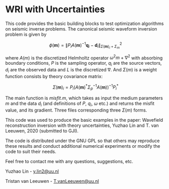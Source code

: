 WRI with Uncertainties
=========

This code provides the basic building blocks to test optimization algorithms on seismic inverse problems.
The canonical seismic waveform inversion problem is given by

$$ \phi (\mathbf{m}) =
    \left \|
         P_i A (\mathbf{m})^{-1} \mathbf{q}_i - \mathbf{d}_i
    \right \| ^{2} _{\Sigma(\mathbf{m})_i + \Sigma_{m}}$$

where $A(m)$ is the discretized Helmholtz operator $\omega^2 m + \nabla^2$ with absorbing boundary conditions, 
$P$ is the sampling operator, $q_i$ are the source vectors, $d_i$ are the observed data and $L$ is the discretized 
$\nabla$. And $\Sigma(m)$ is a weight function consists by theory covariance matrix:

$$\Sigma(\mathbf{m})_i  = P_i( A( \textbf{m})^{*}
        \Sigma^{-1}_{p} A( \mathbf{m}))^{-1} P_i^{*}$$



The main function is *misfit.m*, which takes as input the medium parameters $m$ and the data $d_i$ (and definitions of $P$, $q_i$, $\omega$ etc.) and returns the misfit value, and its gradient. Three files corresponding three $\Sigma(m)$ forms.



This code was used to produce the basic examples in the paper: Wavefield reconstruction inversion with theory uncertainties, Yuzhao Lin and T. van Leeuwen, 2020 (submitted to GJI).

The code is distributed under the GNU GPL so that others may reproduce these results and conduct additional numerical experiments or modify the code to suit their needs.



Feel free to contact me with any questions, suggestions, etc.

Yuzhao Lin - y.lin2@uu.nl

Tristan van Leeuwen - T.vanLeeuwen@uu.nl





